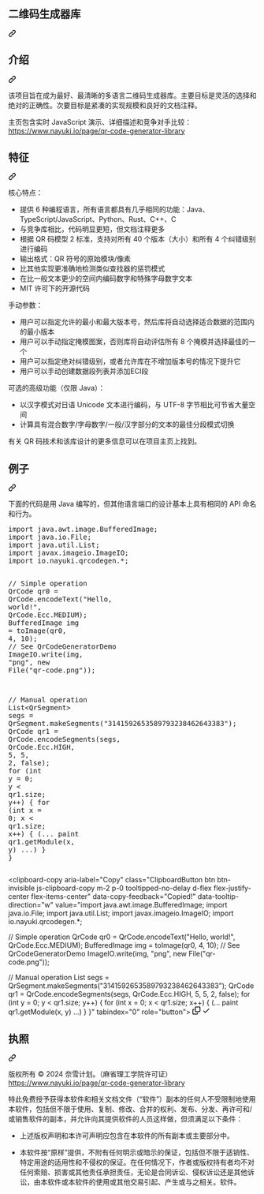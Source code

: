 <div class="Box-sc-g0xbh4-0 bJMeLZ js-snippet-clipboard-copy-unpositioned" data-hpc="true"><article class="markdown-body entry-content container-lg" itemprop="text"><div class="markdown-heading" dir="auto"><h1 tabindex="-1" class="heading-element" dir="auto"><font style="vertical-align: inherit;"><font style="vertical-align: inherit;">二维码生成器库</font></font></h1><a id="user-content-qr-code-generator-library" class="anchor" aria-label="永久链接：QR 码生成器库" href="#qr-code-generator-library"><svg class="octicon octicon-link" viewBox="0 0 16 16" version="1.1" width="16" height="16" aria-hidden="true"><path d="m7.775 3.275 1.25-1.25a3.5 3.5 0 1 1 4.95 4.95l-2.5 2.5a3.5 3.5 0 0 1-4.95 0 .751.751 0 0 1 .018-1.042.751.751 0 0 1 1.042-.018 1.998 1.998 0 0 0 2.83 0l2.5-2.5a2.002 2.002 0 0 0-2.83-2.83l-1.25 1.25a.751.751 0 0 1-1.042-.018.751.751 0 0 1-.018-1.042Zm-4.69 9.64a1.998 1.998 0 0 0 2.83 0l1.25-1.25a.751.751 0 0 1 1.042.018.751.751 0 0 1 .018 1.042l-1.25 1.25a3.5 3.5 0 1 1-4.95-4.95l2.5-2.5a3.5 3.5 0 0 1 4.95 0 .751.751 0 0 1-.018 1.042.751.751 0 0 1-1.042.018 1.998 1.998 0 0 0-2.83 0l-2.5 2.5a1.998 1.998 0 0 0 0 2.83Z"></path></svg></a></div>
<div class="markdown-heading" dir="auto"><h2 tabindex="-1" class="heading-element" dir="auto"><font style="vertical-align: inherit;"><font style="vertical-align: inherit;">介绍</font></font></h2><a id="user-content-introduction" class="anchor" aria-label="永久链接：简介" href="#introduction"><svg class="octicon octicon-link" viewBox="0 0 16 16" version="1.1" width="16" height="16" aria-hidden="true"><path d="m7.775 3.275 1.25-1.25a3.5 3.5 0 1 1 4.95 4.95l-2.5 2.5a3.5 3.5 0 0 1-4.95 0 .751.751 0 0 1 .018-1.042.751.751 0 0 1 1.042-.018 1.998 1.998 0 0 0 2.83 0l2.5-2.5a2.002 2.002 0 0 0-2.83-2.83l-1.25 1.25a.751.751 0 0 1-1.042-.018.751.751 0 0 1-.018-1.042Zm-4.69 9.64a1.998 1.998 0 0 0 2.83 0l1.25-1.25a.751.751 0 0 1 1.042.018.751.751 0 0 1 .018 1.042l-1.25 1.25a3.5 3.5 0 1 1-4.95-4.95l2.5-2.5a3.5 3.5 0 0 1 4.95 0 .751.751 0 0 1-.018 1.042.751.751 0 0 1-1.042.018 1.998 1.998 0 0 0-2.83 0l-2.5 2.5a1.998 1.998 0 0 0 0 2.83Z"></path></svg></a></div>
<p dir="auto"><font style="vertical-align: inherit;"><font style="vertical-align: inherit;">该项目旨在成为最好、最清晰的多语言二维码生成器库。</font><font style="vertical-align: inherit;">主要目标是灵活的选择和绝对的正确性。</font><font style="vertical-align: inherit;">次要目标是紧凑的实现规模和良好的文档注释。</font></font></p>
<p dir="auto"><font style="vertical-align: inherit;"><font style="vertical-align: inherit;">主页包含实时 JavaScript 演示、详细描述和竞争对手比较：</font></font><a href="https://www.nayuki.io/page/qr-code-generator-library" rel="nofollow"><font style="vertical-align: inherit;"><font style="vertical-align: inherit;">https://www.nayuki.io/page/qr-code-generator-library</font></font></a></p>
<div class="markdown-heading" dir="auto"><h2 tabindex="-1" class="heading-element" dir="auto"><font style="vertical-align: inherit;"><font style="vertical-align: inherit;">特征</font></font></h2><a id="user-content-features" class="anchor" aria-label="永久链接：特点" href="#features"><svg class="octicon octicon-link" viewBox="0 0 16 16" version="1.1" width="16" height="16" aria-hidden="true"><path d="m7.775 3.275 1.25-1.25a3.5 3.5 0 1 1 4.95 4.95l-2.5 2.5a3.5 3.5 0 0 1-4.95 0 .751.751 0 0 1 .018-1.042.751.751 0 0 1 1.042-.018 1.998 1.998 0 0 0 2.83 0l2.5-2.5a2.002 2.002 0 0 0-2.83-2.83l-1.25 1.25a.751.751 0 0 1-1.042-.018.751.751 0 0 1-.018-1.042Zm-4.69 9.64a1.998 1.998 0 0 0 2.83 0l1.25-1.25a.751.751 0 0 1 1.042.018.751.751 0 0 1 .018 1.042l-1.25 1.25a3.5 3.5 0 1 1-4.95-4.95l2.5-2.5a3.5 3.5 0 0 1 4.95 0 .751.751 0 0 1-.018 1.042.751.751 0 0 1-1.042.018 1.998 1.998 0 0 0-2.83 0l-2.5 2.5a1.998 1.998 0 0 0 0 2.83Z"></path></svg></a></div>
<p dir="auto"><font style="vertical-align: inherit;"><font style="vertical-align: inherit;">核心特点：</font></font></p>
<ul dir="auto">
<li><font style="vertical-align: inherit;"><font style="vertical-align: inherit;">提供 6 种编程语言，所有语言都具有几乎相同的功能：Java、TypeScript/JavaScript、Python、Rust、C++、C</font></font></li>
<li><font style="vertical-align: inherit;"><font style="vertical-align: inherit;">与竞争库相比，代码明显更短，但文档注释更多</font></font></li>
<li><font style="vertical-align: inherit;"><font style="vertical-align: inherit;">根据 QR 码模型 2 标准，支持对所有 40 个版本（大小）和所有 4 个纠错级别进行编码</font></font></li>
<li><font style="vertical-align: inherit;"><font style="vertical-align: inherit;">输出格式：QR 符号的原始模块/像素</font></font></li>
<li><font style="vertical-align: inherit;"><font style="vertical-align: inherit;">比其他实现更准确地检测类似查找器的惩罚模式</font></font></li>
<li><font style="vertical-align: inherit;"><font style="vertical-align: inherit;">在比一般文本更少的空间内编码数字和特殊字母数字文本</font></font></li>
<li><font style="vertical-align: inherit;"><font style="vertical-align: inherit;">MIT 许可下的开源代码</font></font></li>
</ul>
<p dir="auto"><font style="vertical-align: inherit;"><font style="vertical-align: inherit;">手动参数：</font></font></p>
<ul dir="auto">
<li><font style="vertical-align: inherit;"><font style="vertical-align: inherit;">用户可以指定允许的最小和最大版本号，然后库将自动选择适合数据的范围内的最小版本</font></font></li>
<li><font style="vertical-align: inherit;"><font style="vertical-align: inherit;">用户可以手动指定掩模图案，否则库将自动评估所有 8 个掩模并选择最佳的一个</font></font></li>
<li><font style="vertical-align: inherit;"><font style="vertical-align: inherit;">用户可以指定绝对纠错级别，或者允许库在不增加版本号的情况下提升它</font></font></li>
<li><font style="vertical-align: inherit;"><font style="vertical-align: inherit;">用户可以手动创建数据段列表并添加ECI段</font></font></li>
</ul>
<p dir="auto"><font style="vertical-align: inherit;"><font style="vertical-align: inherit;">可选的高级功能（仅限 Java）：</font></font></p>
<ul dir="auto">
<li><font style="vertical-align: inherit;"><font style="vertical-align: inherit;">以汉字模式对日语 Unicode 文本进行编码，与 UTF-8 字节相比可节省大量空间</font></font></li>
<li><font style="vertical-align: inherit;"><font style="vertical-align: inherit;">计算具有混合数字/字母数字/一般/汉字部分的文本的最佳分段模式切换</font></font></li>
</ul>
<p dir="auto"><font style="vertical-align: inherit;"><font style="vertical-align: inherit;">有关 QR 码技术和该库设计的更多信息可以在项目主页上找到。</font></font></p>
<div class="markdown-heading" dir="auto"><h2 tabindex="-1" class="heading-element" dir="auto"><font style="vertical-align: inherit;"><font style="vertical-align: inherit;">例子</font></font></h2><a id="user-content-examples" class="anchor" aria-label="永久链接：示例" href="#examples"><svg class="octicon octicon-link" viewBox="0 0 16 16" version="1.1" width="16" height="16" aria-hidden="true"><path d="m7.775 3.275 1.25-1.25a3.5 3.5 0 1 1 4.95 4.95l-2.5 2.5a3.5 3.5 0 0 1-4.95 0 .751.751 0 0 1 .018-1.042.751.751 0 0 1 1.042-.018 1.998 1.998 0 0 0 2.83 0l2.5-2.5a2.002 2.002 0 0 0-2.83-2.83l-1.25 1.25a.751.751 0 0 1-1.042-.018.751.751 0 0 1-.018-1.042Zm-4.69 9.64a1.998 1.998 0 0 0 2.83 0l1.25-1.25a.751.751 0 0 1 1.042.018.751.751 0 0 1 .018 1.042l-1.25 1.25a3.5 3.5 0 1 1-4.95-4.95l2.5-2.5a3.5 3.5 0 0 1 4.95 0 .751.751 0 0 1-.018 1.042.751.751 0 0 1-1.042.018 1.998 1.998 0 0 0-2.83 0l-2.5 2.5a1.998 1.998 0 0 0 0 2.83Z"></path></svg></a></div>
<p dir="auto"><font style="vertical-align: inherit;"><font style="vertical-align: inherit;">下面的代码是用 Java 编写的，但其他语言端口的设计基本上具有相同的 API 命名和行为。</font></font></p>
<div class="highlight highlight-source-java notranslate position-relative overflow-auto" dir="auto"><pre><span class="pl-k">import</span> <span class="pl-s1">java</span>.<span class="pl-s1">awt</span>.<span class="pl-s1">image</span>.<span class="pl-s1">BufferedImage</span>;
<span class="pl-k">import</span> <span class="pl-s1">java</span>.<span class="pl-s1">io</span>.<span class="pl-s1">File</span>;
<span class="pl-k">import</span> <span class="pl-s1">java</span>.<span class="pl-s1">util</span>.<span class="pl-s1">List</span>;
<span class="pl-k">import</span> <span class="pl-s1">javax</span>.<span class="pl-s1">imageio</span>.<span class="pl-s1">ImageIO</span>;
<span class="pl-k">import</span> <span class="pl-s1">io</span>.<span class="pl-s1">nayuki</span>.<span class="pl-s1">qrcodegen</span>.*;

<span class="pl-c">// Simple operation</span>
<span class="pl-smi">QrCode</span> <span class="pl-s1">qr0</span> = <span class="pl-smi">QrCode</span>.<span class="pl-en">encodeText</span>(<span class="pl-s">"Hello, world!"</span>, <span class="pl-smi">QrCode</span>.<span class="pl-s1">Ecc</span>.<span class="pl-c1">MEDIUM</span>);
<span class="pl-smi">BufferedImage</span> <span class="pl-s1">img</span> = <span class="pl-en">toImage</span>(<span class="pl-s1">qr0</span>, <span class="pl-c1">4</span>, <span class="pl-c1">10</span>);  <span class="pl-c">// See QrCodeGeneratorDemo</span>
<span class="pl-smi">ImageIO</span>.<span class="pl-en">write</span>(<span class="pl-s1">img</span>, <span class="pl-s">"png"</span>, <span class="pl-k">new</span> <span class="pl-smi">File</span>(<span class="pl-s">"qr-code.png"</span>));

<span class="pl-c">// Manual operation</span>
<span class="pl-smi">List</span>&lt;<span class="pl-smi">QrSegment</span>&gt; <span class="pl-s1">segs</span> = <span class="pl-smi">QrSegment</span>.<span class="pl-en">makeSegments</span>(<span class="pl-s">"3141592653589793238462643383"</span>);
<span class="pl-smi">QrCode</span> <span class="pl-s1">qr1</span> = <span class="pl-smi">QrCode</span>.<span class="pl-en">encodeSegments</span>(<span class="pl-s1">segs</span>, <span class="pl-smi">QrCode</span>.<span class="pl-s1">Ecc</span>.<span class="pl-c1">HIGH</span>, <span class="pl-c1">5</span>, <span class="pl-c1">5</span>, <span class="pl-c1">2</span>, <span class="pl-c1">false</span>);
<span class="pl-k">for</span> (<span class="pl-smi">int</span> <span class="pl-s1">y</span> = <span class="pl-c1">0</span>; <span class="pl-s1">y</span> &lt; <span class="pl-s1">qr1</span>.<span class="pl-s1">size</span>; <span class="pl-s1">y</span>++) {
    <span class="pl-k">for</span> (<span class="pl-smi">int</span> <span class="pl-s1">x</span> = <span class="pl-c1">0</span>; <span class="pl-s1">x</span> &lt; <span class="pl-s1">qr1</span>.<span class="pl-s1">size</span>; <span class="pl-s1">x</span>++) {
        (... <span class="pl-smi">paint</span> <span class="pl-s1">qr1</span>.<span class="pl-s1">getModule</span>(<span class="pl-s1">x</span>, <span class="pl-s1">y</span>) ...)
    }
}</pre><div class="zeroclipboard-container">
    <clipboard-copy aria-label="Copy" class="ClipboardButton btn btn-invisible js-clipboard-copy m-2 p-0 tooltipped-no-delay d-flex flex-justify-center flex-items-center" data-copy-feedback="Copied!" data-tooltip-direction="w" value="import java.awt.image.BufferedImage;
import java.io.File;
import java.util.List;
import javax.imageio.ImageIO;
import io.nayuki.qrcodegen.*;

// Simple operation
QrCode qr0 = QrCode.encodeText(&quot;Hello, world!&quot;, QrCode.Ecc.MEDIUM);
BufferedImage img = toImage(qr0, 4, 10);  // See QrCodeGeneratorDemo
ImageIO.write(img, &quot;png&quot;, new File(&quot;qr-code.png&quot;));

// Manual operation
List<QrSegment> segs = QrSegment.makeSegments(&quot;3141592653589793238462643383&quot;);
QrCode qr1 = QrCode.encodeSegments(segs, QrCode.Ecc.HIGH, 5, 5, 2, false);
for (int y = 0; y < qr1.size; y++) {
    for (int x = 0; x < qr1.size; x++) {
        (... paint qr1.getModule(x, y) ...)
    }
}" tabindex="0" role="button">
      <svg aria-hidden="true" height="16" viewBox="0 0 16 16" version="1.1" width="16" data-view-component="true" class="octicon octicon-copy js-clipboard-copy-icon">
    <path d="M0 6.75C0 5.784.784 5 1.75 5h1.5a.75.75 0 0 1 0 1.5h-1.5a.25.25 0 0 0-.25.25v7.5c0 .138.112.25.25.25h7.5a.25.25 0 0 0 .25-.25v-1.5a.75.75 0 0 1 1.5 0v1.5A1.75 1.75 0 0 1 9.25 16h-7.5A1.75 1.75 0 0 1 0 14.25Z"></path><path d="M5 1.75C5 .784 5.784 0 6.75 0h7.5C15.216 0 16 .784 16 1.75v7.5A1.75 1.75 0 0 1 14.25 11h-7.5A1.75 1.75 0 0 1 5 9.25Zm1.75-.25a.25.25 0 0 0-.25.25v7.5c0 .138.112.25.25.25h7.5a.25.25 0 0 0 .25-.25v-7.5a.25.25 0 0 0-.25-.25Z"></path>
</svg>
      <svg aria-hidden="true" height="16" viewBox="0 0 16 16" version="1.1" width="16" data-view-component="true" class="octicon octicon-check js-clipboard-check-icon color-fg-success d-none">
    <path d="M13.78 4.22a.75.75 0 0 1 0 1.06l-7.25 7.25a.75.75 0 0 1-1.06 0L2.22 9.28a.751.751 0 0 1 .018-1.042.751.751 0 0 1 1.042-.018L6 10.94l6.72-6.72a.75.75 0 0 1 1.06 0Z"></path>
</svg>
    </clipboard-copy>
  </div></div>
<div class="markdown-heading" dir="auto"><h2 tabindex="-1" class="heading-element" dir="auto"><font style="vertical-align: inherit;"><font style="vertical-align: inherit;">执照</font></font></h2><a id="user-content-license" class="anchor" aria-label="永久链接：许可证" href="#license"><svg class="octicon octicon-link" viewBox="0 0 16 16" version="1.1" width="16" height="16" aria-hidden="true"><path d="m7.775 3.275 1.25-1.25a3.5 3.5 0 1 1 4.95 4.95l-2.5 2.5a3.5 3.5 0 0 1-4.95 0 .751.751 0 0 1 .018-1.042.751.751 0 0 1 1.042-.018 1.998 1.998 0 0 0 2.83 0l2.5-2.5a2.002 2.002 0 0 0-2.83-2.83l-1.25 1.25a.751.751 0 0 1-1.042-.018.751.751 0 0 1-.018-1.042Zm-4.69 9.64a1.998 1.998 0 0 0 2.83 0l1.25-1.25a.751.751 0 0 1 1.042.018.751.751 0 0 1 .018 1.042l-1.25 1.25a3.5 3.5 0 1 1-4.95-4.95l2.5-2.5a3.5 3.5 0 0 1 4.95 0 .751.751 0 0 1-.018 1.042.751.751 0 0 1-1.042.018 1.998 1.998 0 0 0-2.83 0l-2.5 2.5a1.998 1.998 0 0 0 0 2.83Z"></path></svg></a></div>
<p dir="auto"><font style="vertical-align: inherit;"><font style="vertical-align: inherit;">版权所有 © 2024 奈雪计划。</font><font style="vertical-align: inherit;">（麻省理工学院许可证）</font></font><br>
<a href="https://www.nayuki.io/page/qr-code-generator-library" rel="nofollow"><font style="vertical-align: inherit;"><font style="vertical-align: inherit;">https://www.nayuki.io/page/qr-code-generator-library</font></font></a></p>
<p dir="auto"><font style="vertical-align: inherit;"><font style="vertical-align: inherit;">特此免费授予获得本软件和相关文档文件（“软件”）副本的任何人不受限制地使用本软件，包括但不限于使用、复制、修改、合并的权利、发布、分发、再许可和/或销售软件的副本，并允许向其提供软件的人员这样做，但须满足以下条件：</font></font></p>
<ul dir="auto">
<li>
<p dir="auto"><font style="vertical-align: inherit;"><font style="vertical-align: inherit;">上述版权声明和本许可声明应包含在本软件的所有副本或主要部分中。</font></font></p>
</li>
<li>
<p dir="auto"><font style="vertical-align: inherit;"><font style="vertical-align: inherit;">本软件按“原样”提供，不附有任何明示或暗示的保证，包括但不限于适销性、特定用途的适用性和不侵权的保证。</font><font style="vertical-align: inherit;">在任何情况下，作者或版权持有者均不对任何索赔、损害或其他责任承担责任，无论是合同诉讼、侵权诉讼还是其他诉讼，由本软件或本软件的使用或其他交易引起、产生或与之相关。软件。</font></font></p>
</li>
</ul>
</article></div>
